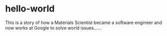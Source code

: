 # hello-world
This is a story of how a Materials Scientist became a software engineer and now works at Google to solve world issues......

